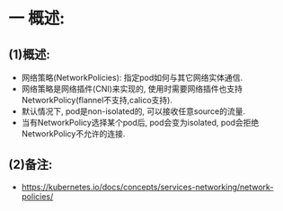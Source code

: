 # 一 概述:
## (1)概述:
- 网络策略(NetworkPolicies): 指定pod如何与其它网络实体通信.
- 网络策略是网络插件(CNI)来实现的, 使用时需要网络插件也支持NetworkPolicy(flannel不支持,calico支持).
- 默认情况下, pod是non-isolated的, 可以接收任意source的流量.
- 当有NetworkPolicy选择某个pod后, pod会变为isolated, pod会拒绝NetworkPolicy不允许的连接.

## (2)备注:
- https://kubernetes.io/docs/concepts/services-networking/network-policies/
